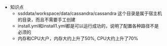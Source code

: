 ###
* 知识点
  * ssddata/workspace/data/cassandra/cassandra 这个目录是属于宿主机的目录，而且不需要手工创建
  * install.yml和install1.yml都是可以运行成功的，说明了配置各种路径不是必须的
  * 内存和CPU大户，内存大约上升了50%, CPU大约上升了70%
